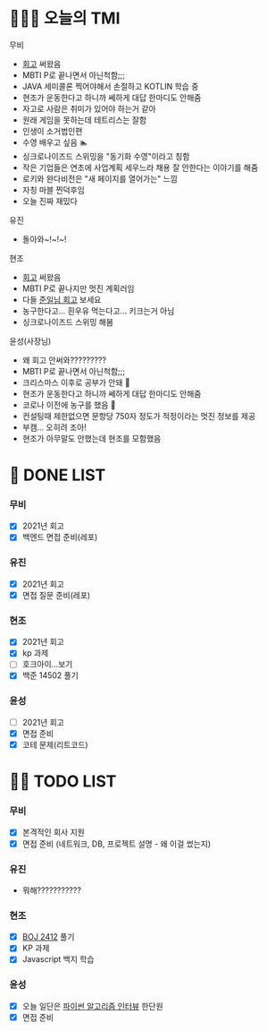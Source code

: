 # 🤸🏻‍♂️ 오늘의 TMI

무비

- [회고](https://velog.io/@k-moovie/2022%EB%85%84%EC%97%90-%EC%A0%81%EB%8A%94-2021%EB%85%84-%ED%9A%8C%EA%B3%A0) 써왔음
- MBTI P로 끝나면서 아닌척함;;;
- JAVA 세미콜론 찍어야해서 손절하고 KOTLIN 학습 중
- 현조가 운동한다고 하니까 쎄하게 대답 한마디도 안해줌
- 자고로 사람은 취미가 있어야 하는거 같아
- 원래 게임을 못하는데 테트리스는 잘함
- 인생이 소거법인편
- 수영 배우고 싶음 🏊
- 싱크로나이즈드 스위밍을 "동기화 수영"이라고 칭함
- 작은 기업들은 연초에 사업계획 세우느라 채용 잘 안한다는 이야기를 해줌
- 로키와 완다비전은 "새 페이지를 열어가는" 느낌
- 자칭 마블 찐덕후임
- 오늘 진짜 재밌다

유진

- 돌아와~!~!~!

현조

- [회고](https://blog.naver.com/tulip23/222610707532) 써왔음
- MBTI P로 끝나지만 멋진 계획러임
- 다들 [준일님 회고](https://junilhwang.github.io/TIL/Review/2021-year/end/) 보세요
- 농구한다고... 흰우유 먹는다고... 키크는거 아님
- 싱크로나이즈드 스위밍 해봄

윤성(사장님)

- 왜 회고 안써와?????????
- MBTI P로 끝나면서 아닌척함;;;
- 크리스마스 이후로 공부가 안돼 🎄
- 현조가 운동한다고 하니까 쎄하게 대답 한마디도 안해줌
- 코로나 이전에 농구를 했음 🏀
- 컨설팅때 제한없으면 문항당 750자 정도가 적정이라는 멋진 정보를 제공
- 부캠... 오히려 조아!
- 현조가 아무말도 안했는데 현조를 모함했음

# 🎨 DONE LIST

### 무비

- [x] 2021년 회고
- [x] 백엔드 면접 준비(레포)

### 유진

- [x] 2021년 회고
- [x] 면접 질문 준비(레포)

### 현조

- [x] 2021년 회고
- [x] kp 과제
- [ ] 호크아이...보기
- [x] 백준 14502 풀기

### 윤성

- [ ] 2021년 회고
- [x] 면접 준비
- [x] 코테 문제(리트코드)

# 🙋🏻 TODO LIST

### 무비

- [x] 본격적인 회사 지원
- [x] 면접 준비 (네트워크, DB, 프로젝트 설명 - 왜 이걸 썼는지)

### 유진

- 뭐해???????????

### 현조

- [x] [BOJ 2412](https://www.acmicpc.net/problem/2412) 풀기
- [x] KP 과제
- [x] Javascript 백지 학습

### 윤성

- [x] 오늘 일단은 [파이썬 알고리즘 인터뷰](http://www.kyobobook.co.kr/product/detailViewKor.laf?mallGb=KOR&ejkGb=KOR&barcode=9791189909178) 한단원
- [x] 면접 준비
